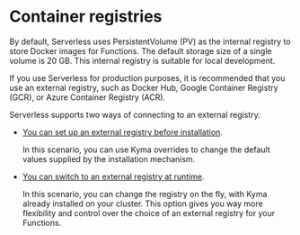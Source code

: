 # Container registries

By default, Serverless uses PersistentVolume (PV) as the internal registry to store Docker images for Functions. The default storage size of a single volume is 20 GB. This internal registry is suitable for local development.

If you use Serverless for production purposes, it is recommended that you use an external registry, such as Docker Hub, Google Container Registry (GCR), or Azure Container Registry (ACR).

Serverless supports two ways of connecting to an external registry:

- [You can set up an external registry before installation](/docs/user/03-60-set-external-registry.md).

  In this scenario, you can use Kyma overrides to change the default values supplied by the installation mechanism.

- [You can switch to an external registry at runtime](/docs/user/03-70-switch-to-external-registry.md).

  In this scenario, you can change the registry on the fly, with Kyma already installed on your cluster. This option gives you way more flexibility and control over the choice of an external registry for your Functions.